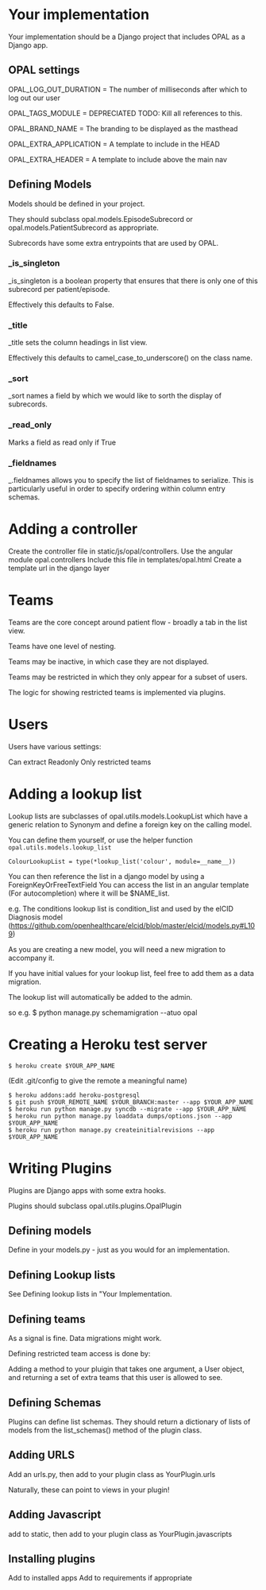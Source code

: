 # Your implementation


Your implementation should be a Django project that includes OPAL as a Django app.

## OPAL settings

OPAL_LOG_OUT_DURATION = The number of milliseconds after which to log out our user

OPAL_TAGS_MODULE = DEPRECIATED  TODO: Kill all references to this.

OPAL_BRAND_NAME = The branding to be displayed as the masthead

OPAL_EXTRA_APPLICATION = A template to include in the HEAD

OPAL_EXTRA_HEADER = A template to include above the main nav

## Defining Models

Models should be defined in your project.

They should subclass opal.models.EpisodeSubrecord or opal.models.PatientSubrecord as appropriate.

Subrecords have some extra entrypoints that are used by OPAL.

### _is_singleton

_is_singleton is a boolean property that ensures that there is only one of this subrecord per patient/episode.

Effectively this defaults to False.

### _title

_title sets the column headings in list view.

Effectively this defaults to camel_case_to_underscore() on the class name.

### _sort

_sort names a field by which we would like to sorth the display of subrecords.

### _read_only

Marks a field as read only if True

### _fieldnames

_.fieldnames allows you to specify the list of fieldnames to serialize. This is particularly useful in order to specify ordering within column entry schemas.

# Adding a controller

Create the controller file in static/js/opal/controllers.
Use the angular module opal.controllers
Include this file in templates/opal.html
Create a template url in the django layer

# Teams 

Teams are the core concept around patient flow - broadly a tab in the list view.

Teams have one level of nesting.

Teams may be inactive, in which case they are not displayed.

Teams may be restricted in which they only appear for a subset of users.

The logic for showing restricted teams is implemented via plugins.

# Users

Users have various settings:

Can extract
Readonly
Only restricted teams

# Adding a lookup list

Lookup lists are subclasses of opal.utils.models.LookupList which have a generic relation to Synonym and define a foreign key on the calling model.

You can define them yourself, or use the helper function ```opal.utils.models.lookup_list```

    ColourLookupList = type(*lookup_list('colour', module=__name__))

You can then reference the list in a django model by using a ForeignKeyOrFreeTextField 
You can access the list in an angular template (For autocompletion) where it will be $NAME_list.

e.g. The conditions lookup list is condition_list and used by the elCID Diagnosis model
(https://github.com/openhealthcare/elcid/blob/master/elcid/models.py#L109)

As you are creating a new model, you will need a new migration to accompany it. 

If you have initial values for your lookup list, feel free to add them as a data migration. 

The lookup list will automatically be added to the admin.

so e.g. $ python manage.py schemamigration --atuo opal

# Creating a Heroku test server

    $ heroku create $YOUR_APP_NAME

(Edit .git/config to give the remote a meaningful name)

    $ heroku addons:add heroku-postgresql
    $ git push $YOUR_REMOTE_NAME $YOUR_BRANCH:master --app $YOUR_APP_NAME
    $ heroku run python manage.py syncdb --migrate --app $YOUR_APP_NAME
    $ heroku run python manage.py loaddata dumps/options.json --app $YOUR_APP_NAME
    $ heroku run python manage.py createinitialrevisions --app $YOUR_APP_NAME


# Writing Plugins

Plugins are Django apps with some extra hooks.

Plugins should subclass opal.utils.plugins.OpalPlugin

## Defining models

Define in your models.py - just as you would for an implementation.

## Defining Lookup lists

See Defining lookup lists in "Your Implementation.

## Defining teams

As a signal is fine.
Data migrations might work.

Defining restricted team access is done by:

Adding a method to your pluigin that takes one argument, a User object, and returning a set of
extra teams that this user is allowed to see.

## Defining Schemas 

Plugins can define list schemas. They should return a dictionary of lists of models from the
list_schemas() method of the plugin class.

## Adding URLS

Add an urls.py, then add to your plugin class as YourPlugin.urls

Naturally, these can point to views in your plugin! 

## Adding Javascript

add to static, then add to your plugin class as YourPlugin.javascripts

## Installing plugins 

Add to installed apps
Add to requirements if appropriate